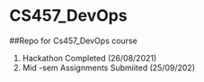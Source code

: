 # CS457_DevOps

##Repo for Cs457_DevOps course 

1. Hackathon Completed (26/08/2021)<br>
2. Mid -sem Assignments Submiited (25/09/202)<br>
